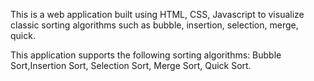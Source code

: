 This is a web application built using HTML, CSS, Javascript to visualize classic sorting algorithms such as bubble, insertion, selection, merge, quick.

This application supports the following sorting algorithms:
Bubble Sort,Insertion Sort, Selection Sort, Merge Sort, Quick Sort.
